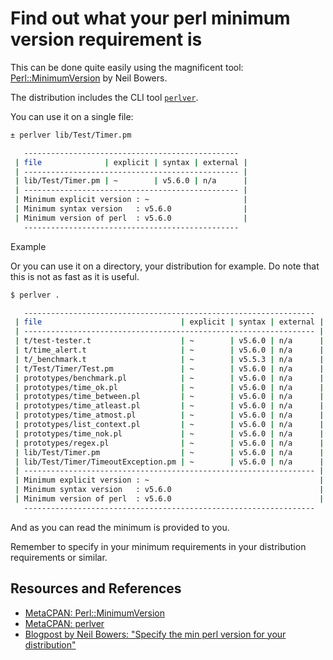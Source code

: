 # Find out what your perl minimum version requirement is

This can be done quite easily using the magnificent tool: [Perl::MinimumVersion][PMV] by Neil Bowers.

The distribution includes the CLI tool [`perlver`][perlver].

You can use it on a single file:

```bash
± perlver lib/Test/Timer.pm

   ------------------------------------------------
 | file              | explicit | syntax | external |
 | ------------------------------------------------ |
 | lib/Test/Timer.pm | ~        | v5.6.0 | n/a      |
 | ------------------------------------------------ |
 | Minimum explicit version : ~                     |
 | Minimum syntax version   : v5.6.0                |
 | Minimum version of perl  : v5.6.0                |
   ------------------------------------------------
```

Example

Or you can use it on a directory, your distribution for example. Do note that this is not as fast as it is useful.

```bash
$ perlver .

   -----------------------------------------------------------------
 | file                               | explicit | syntax | external |
 | ----------------------------------------------------------------- |
 | t/test-tester.t                    | ~        | v5.6.0 | n/a      |
 | t/time_alert.t                     | ~        | v5.6.0 | n/a      |
 | t/_benchmark.t                     | ~        | v5.5.3 | n/a      |
 | t/Test/Timer/Test.pm               | ~        | v5.6.0 | n/a      |
 | prototypes/benchmark.pl            | ~        | v5.6.0 | n/a      |
 | prototypes/time_ok.pl              | ~        | v5.6.0 | n/a      |
 | prototypes/time_between.pl         | ~        | v5.6.0 | n/a      |
 | prototypes/time_atleast.pl         | ~        | v5.6.0 | n/a      |
 | prototypes/time_atmost.pl          | ~        | v5.6.0 | n/a      |
 | prototypes/list_context.pl         | ~        | v5.6.0 | n/a      |
 | prototypes/time_nok.pl             | ~        | v5.6.0 | n/a      |
 | prototypes/regex.pl                | ~        | v5.6.0 | n/a      |
 | lib/Test/Timer.pm                  | ~        | v5.6.0 | n/a      |
 | lib/Test/Timer/TimeoutException.pm | ~        | v5.6.0 | n/a      |
 | ----------------------------------------------------------------- |
 | Minimum explicit version : ~                                      |
 | Minimum syntax version   : v5.6.0                                 |
 | Minimum version of perl  : v5.6.0                                 |
   -----------------------------------------------------------------
```

And as you can read the minimum is provided to you.

Remember to specify in your minimum requirements in your distribution requirements or similar.

## Resources and References

- [MetaCPAN: Perl::MinimumVersion][PMV]
- [MetaCPAN: perlver][perlver]
- [Blogpost by Neil Bowers: "Specify the min perl version for your distribution"](http://blogs.perl.org/users/neilb/2014/08/specify-the-min-perl-version-for-your-distribution.html)

[PMV]: https://metacpan.org/pod/Perl::MinimumVersion
[perlver]: https://metacpan.org/pod/distribution/Perl-MinimumVersion/script/perlver
